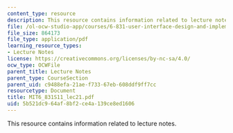 ```yaml
---
content_type: resource
description: This resource contains information related to lecture notes.
file: /ol-ocw-studio-app/courses/6-831-user-interface-design-and-implementation-spring-2011/5b521dc964af8bf2ce4a139ce8ed1606_MIT6_831S11_lec21.pdf
file_size: 864173
file_type: application/pdf
learning_resource_types:
- Lecture Notes
license: https://creativecommons.org/licenses/by-nc-sa/4.0/
ocw_type: OCWFile
parent_title: Lecture Notes
parent_type: CourseSection
parent_uid: c9488efa-21ae-f733-67eb-608ddf9ff7cc
resourcetype: Document
title: MIT6_831S11_lec21.pdf
uid: 5b521dc9-64af-8bf2-ce4a-139ce8ed1606
---
```

This resource contains information related to lecture notes.